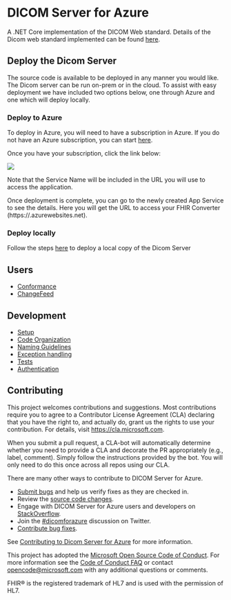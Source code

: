 # DICOM Server for Azure

A .NET Core implementation of the DICOM Web standard. Details of the Dicom web standard implemented can be found [here](docs/users/Conformance.md).

## Deploy the Dicom Server
The source code is available to be deployed in any manner you would like. The Dicom server can be run on-prem or in the cloud. To assist with easy deployment we have included two options below, one through Azure and one which will deploy locally. 

### Deploy to Azure
To deploy in Azure, you will need to have a subscription in Azure. If you do not have an Azure subscription, you can start [here](https://azure.microsoft.com/free).

Once you have your subscription, click the link below:

<a href="https://portal.azure.com/#create/Microsoft.Template/uri/https%3A%2F%2Fdcmcistorage.blob.core.windows.net%2Fcibuild%2Fdefault-azuredeploy.json" target="_blank">
    <img src="https://azuredeploy.net/deploybutton.png"/>
</a>

Note that the Service Name will be included in the URL you will use to access the application. 

Once deployment is complete, you can go to the newly created App Service to see the details. Here you will get the URL to access your FHIR Converter (https://<SERVICE NAME>.azurewebsites.net).

### Deploy locally
Follow the steps [here](docs/Development.md) to deploy a local copy of the Dicom Server

## Users
- [Conformance](docs/users/Conformance.md)
- [ChangeFeed](docs/users/ChangeFeed.md)

## Development
- [Setup](docs/Development.md)
- [Code Organization](docs/CodeOrganization.md)
- [Naming Guidelines](docs/NamingGuidelines.md)
- [Exception handling](docs/ExceptionHandling.md)
- [Tests](docs/Tests.md])
- [Authentication](docs/Authentication.md)

## Contributing
This project welcomes contributions and suggestions.  Most contributions require you to agree to a
Contributor License Agreement (CLA) declaring that you have the right to, and actually do, grant us
the rights to use your contribution. For details, visit https://cla.microsoft.com.

When you submit a pull request, a CLA-bot will automatically determine whether you need to provide
a CLA and decorate the PR appropriately (e.g., label, comment). Simply follow the instructions
provided by the bot. You will only need to do this once across all repos using our CLA.

There are many other ways to contribute to DICOM Server for Azure.
* [Submit bugs](https://github.com/Microsoft/dicom-server/issues) and help us verify fixes as they are checked in.
* Review the [source code changes](https://github.com/Microsoft/dicom-server/pulls).
* Engage with DICOM Server for Azure users and developers on [StackOverflow](https://stackoverflow.com/questions/tagged/dicom-server-for-azure).
* Join the [#dicomforazure](https://twitter.com/hashtag/dicomserverforazure?f=tweets&vertical=default) discussion on Twitter.
* [Contribute bug fixes](CONTRIBUTING.md).

See [Contributing to Dicom Server for Azure](CONTRIBUTING.md) for more information.

This project has adopted the [Microsoft Open Source Code of Conduct](https://opensource.microsoft.com/codeofconduct/).
For more information see the [Code of Conduct FAQ](https://opensource.microsoft.com/codeofconduct/faq/) or
contact [opencode@microsoft.com](mailto:opencode@microsoft.com) with any additional questions or comments.

FHIR&reg; is the registered trademark of HL7 and is used with the permission of HL7.
